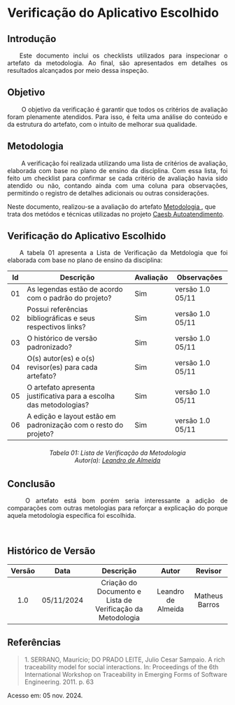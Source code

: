 # Verificação do Aplicativo Escolhido

## Introdução
<p align="justify">
&emsp;&emsp;Este documento inclui os checklists utilizados para inspecionar o artefato da metodologia. Ao final, são apresentados em detalhes os resultados alcançados por meio dessa inspeção.
</p>

## Objetivo
<p align="justify">
&emsp;&emsp; O objetivo da verificação é garantir que todos os critérios de avaliação foram plenamente atendidos. Para isso, é feita uma análise do conteúdo e da estrutura do artefato, com o intuito de melhorar sua qualidade.
</p>

## Metodologia
<p align="justify">
&emsp;&emsp; A verificação foi realizada utilizando uma lista de critérios de avaliação, elaborada com base no plano de ensino da disciplina. Com essa lista, foi feito um checklist para confirmar se cada critério de avaliação havia sido atendido ou não, contando ainda com uma coluna para observações, permitindo o registro de detalhes adicionais ou outras considerações.

Neste documento, realizou-se a avaliação do artefato <a href="https://github.com/Requisitos-de-Software/2024.2-CAESB-Autoatendimento">Metodologia </a>, que trata dos metódos e técnicas utilizadas no projeto  <a href="https://github.com/Requisitos-de-Software/2024.2-CAESB-Autoatendimento">Caesb Autoatendimento</a>.
</p>


## Verificação do Aplicativo Escolhido
<p align="justify">
&emsp;&emsp;A tabela 01 apresenta a Lista de Verificação da Metdologia que foi elaborada com base no plano de ensino da disciplina:
</p>

| Id | Descrição                                                                                    | Avaliação | Observações |
|----|----------------------------------------------------------------------------------------------|-----------|-------------|
| 01 |  As legendas estão de acordo com o padrão do projeto?          |    Sim       |  versão 1.0 05/11           |
| 02 | Possui referências bibliográficas e seus respectivos links?  |   Sim        | versão 1.0   05/11         |
| 03 | O histórico de versão padronizado?                                        |    Sim       | versão 1.0  05/11          |
| 04 | O(s) autor(es) e o(s) revisor(es) para cada artefato? |    Sim       | versão 1.0   05/11        |
| 05 |   O artefato apresenta justificativa para a escolha das metodologias?                                                      |    Sim       | versão 1.0  05/11         |
| 06 |A edição e layout estão em padronização com o resto do projeto?                                       |  Sim         | versão 1.0     05/11      |



<p align="justify">
<h6 align = "center"> Tabela 01: Lista de Verificação da Metodologia
<br> Autor(a): <a href="https://github.com/leomitx10">Leandro de Almeida</a></h6>
</p>

## Conclusão
<p align="justify">
&emsp;&emsp; O artefato está bom porém seria interessante a adição de comparações com outras metologias para reforçar a explicação do porque aquela metodologia específica foi escolhida.
</p>

<br>

## Histórico de Versão

| Versão |    Data    |      Descrição       |  Autor  | Revisor |
| :----: | :--------: | :------------------: | :-----: | :-----: |
|  1.0  | 05/11/2024 | Criação do Documento e Lista de Verificação da Metodologia | Leandro de Almeida | Matheus Barros|




## Referências

> <p id="1">1. SERRANO, Maurício; DO PRADO LEITE, Julio Cesar Sampaio. A rich traceability model for social interactions. In: Proceedings of the 6th International Workshop on Traceability in Emerging Forms of Software Engineering. 2011. p. 63
   Acesso em: 05 nov. 2024.
</p>
